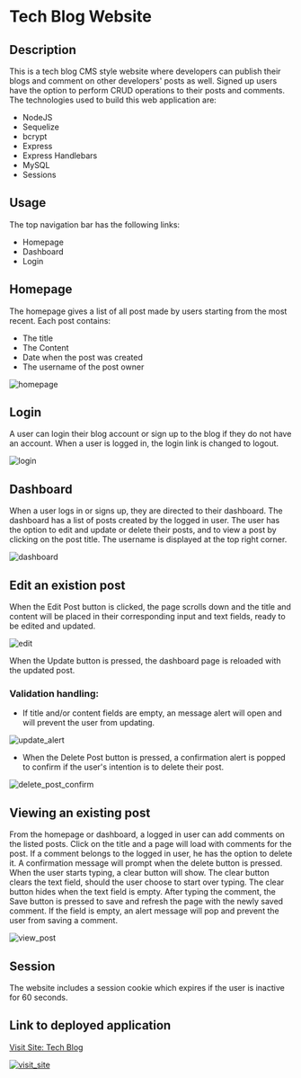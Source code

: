 # Tech Blog Website

## Description
This is a tech blog CMS style website where developers can publish their blogs and comment on other developers' posts as well. Signed up users have the option to perform CRUD operations to their posts and comments. The technologies used to build this web application are: 
- NodeJS
- Sequelize
- bcrypt
- Express
- Express Handlebars
- MySQL
- Sessions

## Usage
The top navigation bar has the following links: 
- Homepage
- Dashboard
- Login

## Homepage
The homepage gives a list of all post made by users starting from the most recent. Each post contains: 
- The title
- The Content
- Date when the post was created
- The username of the post owner

![homepage](./public/img/screenshots/homepage.jpg)

## Login
A user can login their blog account or sign up to the blog if they do not have an account. When a user is logged in, the login link is changed to logout. 

![login](./public/img/screenshots/login.jpg)

## Dashboard
When a user logs in or signs up, they are directed to their dashboard. The dashboard has a list of posts created by the logged in user. The user has the option to edit and update or delete their posts, and to view a post by clicking on the post title. The username is displayed at the top right corner. 

![dashboard](./public/img/screenshots/dashboard.jpg)

## Edit an existion post
When the Edit Post button is clicked, the page scrolls down and the title and content will be placed in their corresponding input and text fields, ready to be edited and updated.  

![edit](./public/img/screenshots/edit.jpg)

When the Update button is pressed, the dashboard page is reloaded with the updated post. 

### Validation handling: 
-  If title and/or content fields are empty, an message alert will open and will prevent the user from updating. 

![update_alert](./public/img/screenshots/update_alert.jpg)

- When the Delete Post button is pressed, a confirmation alert is popped to confirm if the user's intention is to delete their post. 

![delete_post_confirm](./public/img/screenshots/delete_post_confirm.jpg)

## Viewing an existing post
From the homepage or dashboard, a logged in user can add comments on the listed posts. Click on the title and a page will load with comments for the post. If a comment belongs to the logged in user, he has the option to delete it. A confirmation message will prompt when the delete button is pressed. When the user starts typing, a clear button will show. The clear button clears the text field, should the user choose to start over typing. The clear button hides when the text field is empty. After typing the comment, the Save button is pressed to save and refresh the page with the newly saved comment. If the field is empty, an alert message will pop and prevent the user from saving a comment.  

![view_post](./public/img/screenshots/view_post.jpg)

## Session
The website includes a session cookie which expires if the user is inactive for 60 seconds. 

## Link to deployed application
[Visit Site: Tech Blog](https://tech-blog-wk14.herokuapp.com/)

[![visit_site](./public/img/tech_blog_logo.png)](https://tech-blog-wk14.herokuapp.com/)


